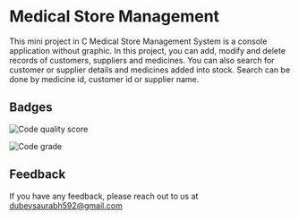 
# Medical Store Management
This mini project in C Medical Store Management System is a console application without graphic. In this project, you can add, modify and delete records of customers, suppliers and medicines. You can also search for customer or supplier details and medicines added into stock. Search can be done by medicine id, customer id or supplier name.
## Badges

![Code quality score](https://www.code-inspector.com/project/24893/score/svg)

![Code grade](https://www.code-inspector.com/project/24893/status/svg)

  
## Feedback

If you have any feedback, please reach out to us at dubeysaurabh592@gmail.com

  